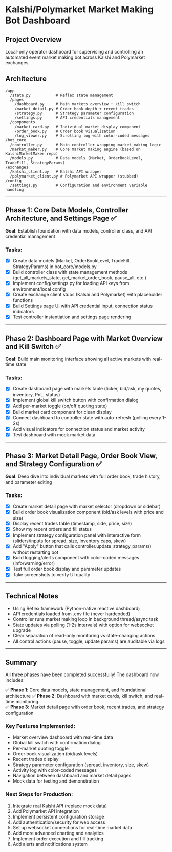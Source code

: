 # Kalshi/Polymarket Market Making Bot Dashboard

## Project Overview
Local-only operator dashboard for supervising and controlling an automated event market making bot across Kalshi and Polymarket exchanges.

## Architecture
```
/app
  /state.py           # Reflex state management
  /pages
    /dashboard.py     # Main markets overview + kill switch
    /market_detail.py # Order book depth + recent trades
    /strategy.py      # Strategy parameter configuration
    /settings.py      # API credentials management
  /components
    /market_card.py   # Individual market display component
    /order_book.py    # Order book visualization
    /log_viewer.py    # Scrolling log with color-coded messages
/bot_core
  /controller.py      # Main controller wrapping market making logic
  /market_maker.py    # Core market making engine (based on KalshiMarketMaker repo)
  /models.py          # Data models (Market, OrderBookLevel, TradeFill, StrategyParams)
/exchanges
  /kalshi_client.py   # Kalshi API wrapper
  /polymarket_client.py # Polymarket API wrapper (stubbed)
/config
  /settings.py        # Configuration and environment variable handling
```

---

## Phase 1: Core Data Models, Controller Architecture, and Settings Page ✅
**Goal**: Establish foundation with data models, controller class, and API credential management

### Tasks:
- [x] Create data models (Market, OrderBookLevel, TradeFill, StrategyParams) in bot_core/models.py
- [x] Build controller class with state management methods (get_all_markets_state, get_market_order_book, pause_all, etc.)
- [x] Implement config/settings.py for loading API keys from environment/local config
- [x] Create exchange client stubs (Kalshi and Polymarket) with placeholder functions
- [x] Build Settings page UI with API credential input, connection status indicators
- [x] Test controller instantiation and settings page rendering

---

## Phase 2: Dashboard Page with Market Overview and Kill Switch ✅
**Goal**: Build main monitoring interface showing all active markets with real-time state

### Tasks:
- [x] Create dashboard page with markets table (ticker, bid/ask, my quotes, inventory, PnL, status)
- [x] Implement global kill switch button with confirmation dialog
- [x] Add per-market toggle (on/off quoting state)
- [x] Build market card component for clean display
- [x] Connect dashboard to controller state with auto-refresh (polling every 1-2s)
- [x] Add visual indicators for connection status and market activity
- [x] Test dashboard with mock market data

---

## Phase 3: Market Detail Page, Order Book View, and Strategy Configuration ✅
**Goal**: Deep dive into individual markets with full order book, trade history, and parameter editing

### Tasks:
- [x] Create market detail page with market selector (dropdown or sidebar)
- [x] Build order book visualization component (bid/ask levels with price and size)
- [x] Display recent trades table (timestamp, side, price, size)
- [x] Show my recent orders and fill status
- [x] Implement strategy configuration panel with interactive form (sliders/inputs for spread, size, inventory caps, skew)
- [x] Add "Apply" button that calls controller.update_strategy_params() without restarting bot
- [x] Build logging/alerts component with color-coded messages (info/warning/error)
- [x] Test full order book display and parameter updates
- [x] Take screenshots to verify UI quality

---

## Technical Notes
- Using Reflex framework (Python-native reactive dashboard)
- API credentials loaded from .env file (never hardcoded)
- Controller runs market making loop in background thread/async task
- State updates via polling (1-2s intervals) with option for websocket upgrade
- Clear separation of read-only monitoring vs state-changing actions
- All control actions (pause, toggle, update params) are auditable via logs

---

## Summary

All three phases have been completed successfully! The dashboard now includes:

✅ **Phase 1**: Core data models, state management, and foundational architecture
✅ **Phase 2**: Dashboard with market cards, kill switch, and real-time monitoring  
✅ **Phase 3**: Market detail page with order book, recent trades, and strategy configuration

### Key Features Implemented:
- Market overview dashboard with real-time data
- Global kill switch with confirmation dialog
- Per-market quoting toggle
- Order book visualization (bid/ask levels)
- Recent trades display
- Strategy parameter configuration (spread, inventory, size, skew)
- Activity log with color-coded messages
- Navigation between dashboard and market detail pages
- Mock data for testing and demonstration

### Next Steps for Production:
1. Integrate real Kalshi API (replace mock data)
2. Add Polymarket API integration
3. Implement persistent configuration storage
4. Add authentication/security for web access
5. Set up websocket connections for real-time market data
6. Add more advanced charting and analytics
7. Implement order execution and fill tracking
8. Add alerts and notifications system
